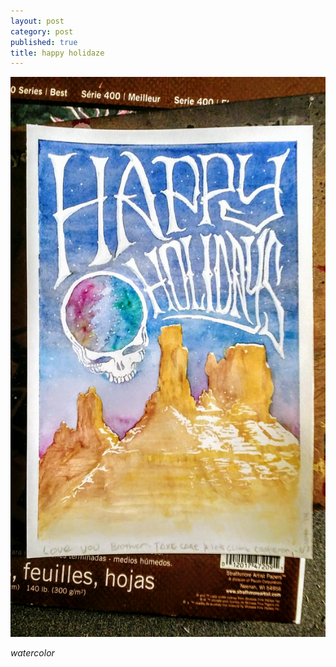 ```yaml
---
layout: post
category: post
published: true
title: happy holidaze
---
```

![happy holidaze](/media/holidaze.jpeg)
<!--more-->
<span class='date fr'>*watercolor*</span><br>  
  
  
  